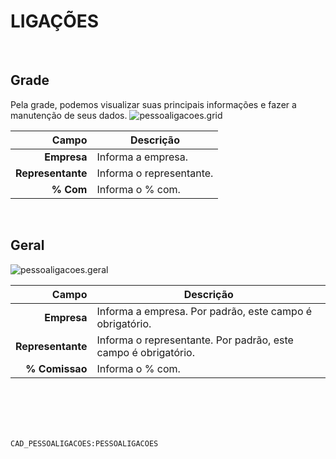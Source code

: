 # LIGAÇÕES
<br>

## Grade
Pela grade, podemos visualizar suas principais informações e fazer a manutenção de seus dados.
![pessoaligacoes.grid](https://raw.githubusercontent.com/netforcews/docs-siscom/master/geral/imagens/pessoaligacoes.grid.png)

Campo | Descrição
--:|---
**Empresa** | Informa a empresa.
**Representante** | Informa o representante.
**% Com** | Informa o % com.
<br>

## Geral
![pessoaligacoes.geral](https://raw.githubusercontent.com/netforcews/docs-siscom/master/geral/imagens/pessoaligacoes.geral.png)

Campo | Descrição
--:|---
**Empresa** | Informa a empresa. Por padrão, este campo é obrigatório.
**Representante** | Informa o representante. Por padrão, este campo é obrigatório.
**% Comissao** | Informa o % com.
<br>
<br>
<br>
<br>

```CAD_PESSOALIGACOES:PESSOALIGACOES```
